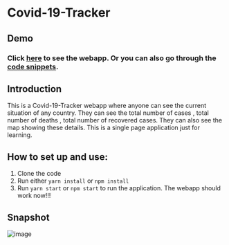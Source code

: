 # Covid-19-Tracker

## Demo
### Click [here](https://covid-19-tracker-45d40.web.app) to see the webapp. Or you can also go through the [code snippets](https://github.com/aditi018/Covid-19-Tracker).

## Introduction
This is a Covid-19-Tracker webapp where anyone can see the current situation of any country. They can see the total number of cases , total number of deaths , total number of recovered cases. They can also see the map showing these details. This is a single page application just for learning.

## How to set up and use:
1. Clone the code 
2. Run either `yarn install` or `npm install`
3. Run `yarn start` or `npm start` to run the application. The webapp should work now!!!

## Snapshot
![image](https://user-images.githubusercontent.com/94626092/230939922-e0592a3c-3013-4013-ab48-f5759f629780.png)

